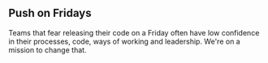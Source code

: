 ## Push on Fridays
Teams that fear releasing their code on a Friday often have low confidence in their processes, code, ways of working and leadership. We're on a mission to change that.
